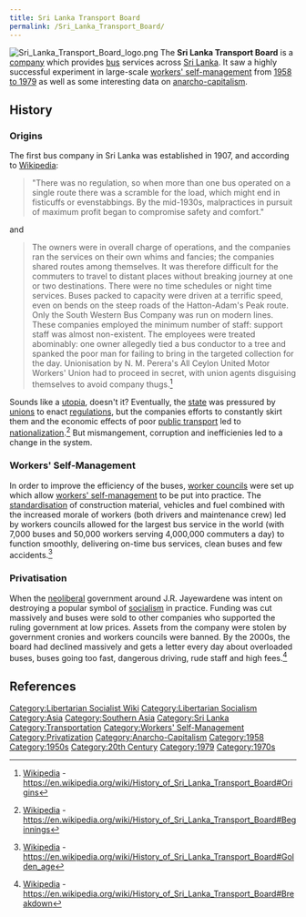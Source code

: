 ```yaml
---
title: Sri Lanka Transport Board
permalink: /Sri_Lanka_Transport_Board/
---
```


![](Sri_Lanka_Transport_Board_logo.png "Sri_Lanka_Transport_Board_logo.png")
The **Sri Lanka Transport Board** is a
[company](Corporations.md "wikilink") which provides
[bus](Buses.md "wikilink") services across [Sri
Lanka](Democratic_Socialist_Republic_of_Sri_Lanka.md "wikilink"). It saw a
highly successful experiment in large-scale [workers'
self-management](Workers'_Self-Management.md "wikilink") from [1958 to
1979](Timeline_of_Libertarian_Socialism.md "wikilink") as well as some
interesting data on [anarcho-capitalism](Anarcho-Capitalism.md "wikilink").

## History

### Origins

The first bus company in Sri Lanka was established in 1907, and
according to [Wikipedia](Wikipedia.md "wikilink"):

> "There was no regulation, so when more than one bus operated on a
> single route there was a scramble for the load, which might end in
> fisticuffs or evenstabbings. By the mid-1930s, malpractices in pursuit
> of maximum profit began to compromise safety and comfort."

and

> The owners were in overall charge of operations, and the companies ran
> the services on their own whims and fancies; the companies shared
> routes among themselves. It was therefore difficult for the commuters
> to travel to distant places without breaking journey at one or two
> destinations. There were no time schedules or night time services.
> Buses packed to capacity were driven at a terrific speed, even on
> bends on the steep roads of the Hatton-Adam's Peak route. Only the
> South Western Bus Company was run on modern lines. These companies
> employed the minimum number of staff: support staff was almost
> non-existent. The employees were treated abominably: one owner
> allegedly tied a bus conductor to a tree and spanked the poor man for
> failing to bring in the targeted collection for the day. Unionisation
> by N. M. Perera's All Ceylon United Motor Workers' Union had to
> proceed in secret, with union agents disguising themselves to avoid
> company thugs.[^1]

Sounds like a [utopia](Anarcho-Capitalism.md "wikilink"), doesn't it?
Eventually, the [state](State_(Polity).md "wikilink") was pressured by
[unions](Trade_Unions.md "wikilink") to enact
[regulations](Regulation.md "wikilink"), but the companies efforts to
constantly skirt them and the economic effects of poor [public
transport](Transport.md "wikilink") led to
[nationalization](nationalization.md "wikilink").[^2] But mismangement,
corruption and inefficienies led to a change in the system.

### Workers' Self-Management

In order to improve the efficiency of the buses, [worker
councils](Worker_Councils.md "wikilink") were set up which allow [workers'
self-management](Workers'_Self-Management.md "wikilink") to be put into
practice. The [standardisation](standardisation.md "wikilink") of
construction material, vehicles and fuel combined with the increased
morale of workers (both drivers and maintenance crew) led by workers
councils allowed for the largest bus service in the world (with 7,000
buses and 50,000 workers serving 4,000,000 commuters a day) to function
smoothly, delivering on-time bus services, clean buses and few
accidents.[^3]

### Privatisation

When the [neoliberal](Neoliberalism.md "wikilink") government around J.R.
Jayewardene was intent on destroying a popular symbol of
[socialism](socialism.md "wikilink") in practice. Funding was cut massively
and buses were sold to other companies who supported the ruling
government at low prices. Assets from the company were stolen by
government cronies and workers councils were banned. By the 2000s, the
board had declined massively and gets a letter every day about
overloaded buses, buses going too fast, dangerous driving, rude staff
and high fees.[^4]

## References

<references />

[Category:Libertarian Socialist
Wiki](Category:Libertarian_Socialist_Wiki.md "wikilink")
[Category:Libertarian
Socialism](Category:Libertarian_Socialism.md "wikilink")
[Category:Asia](Category:Asia.md "wikilink") [Category:Southern
Asia](Category:Southern_Asia.md "wikilink") [Category:Sri
Lanka](Category:Sri_Lanka.md "wikilink")
[Category:Transportation](Category:Transportation.md "wikilink")
[Category:Workers'
Self-Management](Category:Workers'_Self-Management.md "wikilink")
[Category:Privatization](Category:Privatization.md "wikilink")
[Category:Anarcho-Capitalism](Category:Anarcho-Capitalism.md "wikilink")
[Category:1958](Category:1958.md "wikilink")
[Category:1950s](Category:1950s.md "wikilink") [Category:20th
Century](Category:20th_Century.md "wikilink")
[Category:1979](Category:1979.md "wikilink")
[Category:1970s](Category:1970s.md "wikilink")

[^1]: [Wikipedia](Wikipedia.md "wikilink") -
    <https://en.wikipedia.org/wiki/History_of_Sri_Lanka_Transport_Board#Origins>

[^2]: [Wikipedia](Wikipedia.md "wikilink") -
    <https://en.wikipedia.org/wiki/History_of_Sri_Lanka_Transport_Board#Beginnings>

[^3]: [Wikipedia](Wikipedia.md "wikilink") -
    <https://en.wikipedia.org/wiki/History_of_Sri_Lanka_Transport_Board#Golden_age>

[^4]: [Wikipedia](Wikipedia.md "wikilink") -
    <https://en.wikipedia.org/wiki/History_of_Sri_Lanka_Transport_Board#Breakdown>